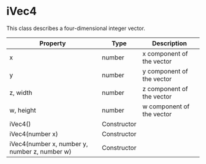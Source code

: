 # iVec4
This class describes a four-dimensional integer vector.

| Property | Type | Description |
|-|-|-|
| x | number | x component of the vector |
| y | number | y component of the vector |
| z, width | number | z component of the vector |
| w, height | number | w component of the vector |
| iVec4() | Constructor | |
| iVec4(number x) | Constructor | |
| iVec4(number x, number y, number z, number w) | Constructor | |
